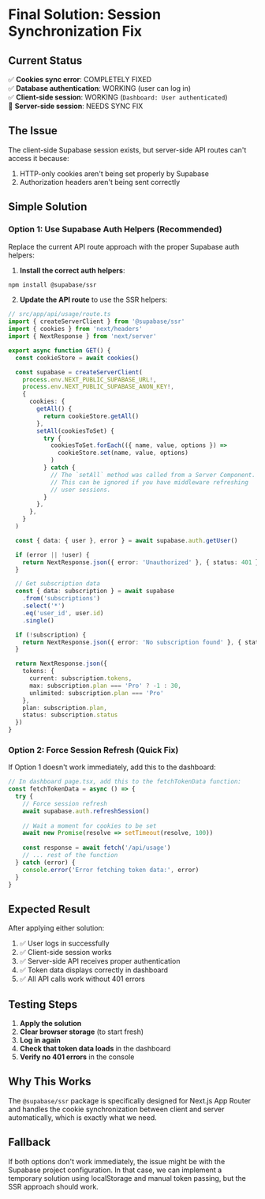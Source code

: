 # Final Solution: Session Synchronization Fix

## Current Status
✅ **Cookies sync error**: COMPLETELY FIXED  
✅ **Database authentication**: WORKING (user can log in)  
✅ **Client-side session**: WORKING (`Dashboard: User authenticated`)  
🔧 **Server-side session**: NEEDS SYNC FIX  

## The Issue
The client-side Supabase session exists, but server-side API routes can't access it because:
1. HTTP-only cookies aren't being set properly by Supabase
2. Authorization headers aren't being sent correctly

## Simple Solution

### Option 1: Use Supabase Auth Helpers (Recommended)

Replace the current API route approach with the proper Supabase auth helpers:

1. **Install the correct auth helpers**:
```bash
npm install @supabase/ssr
```

2. **Update the API route** to use the SSR helpers:

```typescript
// src/app/api/usage/route.ts
import { createServerClient } from '@supabase/ssr'
import { cookies } from 'next/headers'
import { NextResponse } from 'next/server'

export async function GET() {
  const cookieStore = await cookies()

  const supabase = createServerClient(
    process.env.NEXT_PUBLIC_SUPABASE_URL!,
    process.env.NEXT_PUBLIC_SUPABASE_ANON_KEY!,
    {
      cookies: {
        getAll() {
          return cookieStore.getAll()
        },
        setAll(cookiesToSet) {
          try {
            cookiesToSet.forEach(({ name, value, options }) =>
              cookieStore.set(name, value, options)
            )
          } catch {
            // The `setAll` method was called from a Server Component.
            // This can be ignored if you have middleware refreshing
            // user sessions.
          }
        },
      },
    }
  )

  const { data: { user }, error } = await supabase.auth.getUser()

  if (error || !user) {
    return NextResponse.json({ error: 'Unauthorized' }, { status: 401 })
  }

  // Get subscription data
  const { data: subscription } = await supabase
    .from('subscriptions')
    .select('*')
    .eq('user_id', user.id)
    .single()

  if (!subscription) {
    return NextResponse.json({ error: 'No subscription found' }, { status: 404 })
  }

  return NextResponse.json({
    tokens: {
      current: subscription.tokens,
      max: subscription.plan === 'Pro' ? -1 : 30,
      unlimited: subscription.plan === 'Pro'
    },
    plan: subscription.plan,
    status: subscription.status
  })
}
```

### Option 2: Force Session Refresh (Quick Fix)

If Option 1 doesn't work immediately, add this to the dashboard:

```typescript
// In dashboard page.tsx, add this to the fetchTokenData function:
const fetchTokenData = async () => {
  try {
    // Force session refresh
    await supabase.auth.refreshSession()
    
    // Wait a moment for cookies to be set
    await new Promise(resolve => setTimeout(resolve, 100))
    
    const response = await fetch('/api/usage')
    // ... rest of the function
  } catch (error) {
    console.error('Error fetching token data:', error)
  }
}
```

## Expected Result

After applying either solution:
1. ✅ User logs in successfully
2. ✅ Client-side session works
3. ✅ Server-side API receives proper authentication
4. ✅ Token data displays correctly in dashboard
5. ✅ All API calls work without 401 errors

## Testing Steps

1. **Apply the solution**
2. **Clear browser storage** (to start fresh)
3. **Log in again**
4. **Check that token data loads** in the dashboard
5. **Verify no 401 errors** in the console

## Why This Works

The `@supabase/ssr` package is specifically designed for Next.js App Router and handles the cookie synchronization between client and server automatically, which is exactly what we need.

## Fallback

If both options don't work immediately, the issue might be with the Supabase project configuration. In that case, we can implement a temporary solution using localStorage and manual token passing, but the SSR approach should work.
